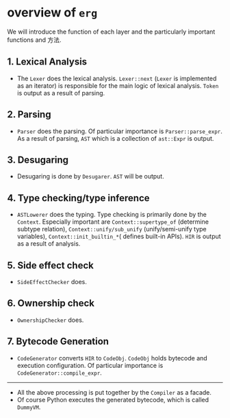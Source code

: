 # overview of `erg`

We will introduce the function of each layer and the particularly important functions and 方法.

## 1. Lexical Analysis

* The `Lexer` does the lexical analysis. `Lexer::next` (`Lexer` is implemented as an iterator) is responsible for the main logic of lexical analysis. `Token` is output as a result of parsing.

## 2. Parsing

* `Parser` does the parsing. Of particular importance is `Parser::parse_expr`. As a result of parsing, `AST` which is a collection of `ast::Expr` is output.

## 3. Desugaring

* Desugaring is done by `Desugarer`. `AST` will be output.

## 4. Type checking/type inference

* `ASTLowerer` does the typing. Type checking is primarily done by the `Context`. Especially important are `Context::supertype_of` (determine subtype relation), `Context::unify/sub_unify` (unify/semi-unify type variables), `Context::init_builtin_*`( defines built-in APIs). `HIR` is output as a result of analysis.

## 5. Side effect check

* `SideEffectChecker` does.

## 6. Ownership check

* `OwnershipChecker` does.

## 7. Bytecode Generation

* `CodeGenerator` converts `HIR` to `CodeObj`. `CodeObj` holds bytecode and execution configuration. Of particular importance is `CodeGenerator::compile_expr`.

---

* All the above processing is put together by the `Compiler` as a facade.
* Of course Python executes the generated bytecode, which is called `DummyVM`.
